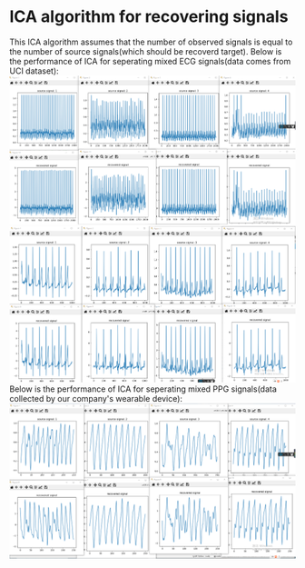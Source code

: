 # ICA algorithm for recovering signals
This ICA algorithm assumes that the number of observed signals is equal to the number of source signals(which should be recoverd target).
Below is the performance of ICA for seperating mixed ECG signals(data comes from UCI dataset):
![image](https://github.com/syj1858/syj/blob/main/machine_learning/ICA/IMG/ECG_seperation1.png)
![image](https://github.com/syj1858/syj/blob/main/machine_learning/ICA/IMG/ECG_seperation2.png)
Below is the performance of ICA for seperating mixed PPG signals(data collected by our company's wearable device):
![image](https://github.com/syj1858/syj/blob/main/machine_learning/ICA/IMG/PPG_seperation.png)
